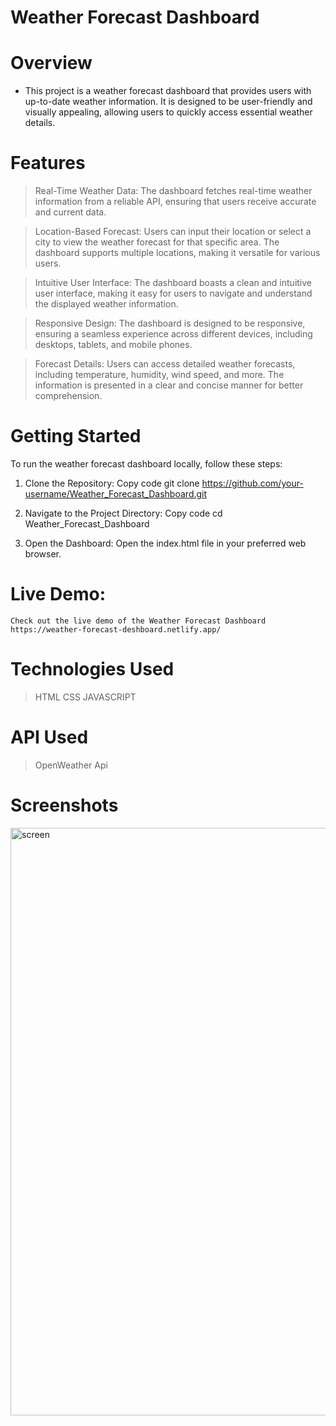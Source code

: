 # Weather Forecast Dashboard
# Overview
- This project is a weather forecast dashboard that provides users with up-to-date weather information. It is designed to be user-friendly and visually appealing, allowing users to quickly access essential weather details.

# Features
> Real-Time Weather Data: The dashboard fetches real-time weather information from a reliable API, ensuring that users receive accurate and current data.

> Location-Based Forecast: Users can input their location or select a city to view the weather forecast for that specific area. The dashboard supports multiple locations, making it versatile for various users.

> Intuitive User Interface: The dashboard boasts a clean and intuitive user interface, making it easy for users to navigate and understand the displayed weather information.

> Responsive Design: The dashboard is designed to be responsive, ensuring a seamless experience across different devices, including desktops, tablets, and mobile phones.

> Forecast Details: Users can access detailed weather forecasts, including temperature, humidity, wind speed, and more. The information is presented in a clear and concise manner for better comprehension.

# Getting Started
To run the weather forecast dashboard locally, follow these steps:

1. Clone the Repository:
    Copy code
    git clone https://github.com/your-username/Weather_Forecast_Dashboard.git
   
2. Navigate to the Project Directory:
    Copy code
    cd Weather_Forecast_Dashboard
3. Open the Dashboard:
    Open the index.html file in your preferred web browser.
   
# Live Demo:
    Check out the live demo of the Weather Forecast Dashboard https://weather-forecast-deshboard.netlify.app/


# Technologies Used
> HTML
> CSS
> JAVASCRIPT

# API Used
> OpenWeather Api

# Screenshots
<img width="940" alt="screen" src="https://github.com/Khalid3110/Weather_Forecast_Dashboard/assets/121111705/9f33ed8d-cf34-44de-a3a2-51a7545fe4ad">


